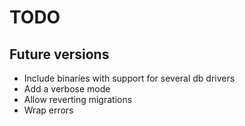 # TODO

## Future versions

- Include binaries with support for several db drivers
- Add a verbose mode
- Allow reverting migrations
- Wrap errors